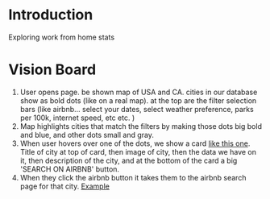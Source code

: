 # Introduction
Exploring work from home stats

# Vision Board
1. User opens page. be shown map of USA and CA. cities in our database show as bold dots (like on a real map). at the top are the filter selection bars (like airbnb... select your dates, select weather preference, parks per 100k, internet speed, etc etc. )
2. Map highlights cities that match the filters by making those dots big bold and blue, and other dots small and gray. 
3. When user hovers over one of the dots, we show a card [like this one](https://ant.design/components/card/). Title of city at top of card, then image of city, then the data we have on it, then description of the city, and at the bottom of the card a big 'SEARCH ON AIRBNB' button. 
4. When they click the airbnb button it takes them to the airbnb search page for that city. [Example](https://www.airbnb.com/s/Chattanooga--TN--United-States/homes?tab_id=home_tab&refinement_paths%5B%5D=%2Fhomes&date_picker_type=calendar&query=Chattanooga%2C%20TN%2C%20United%20States&place_id=ChIJheeDikBgYIgRqiiHiR8mcSQ&checkin=2021-02-03&checkout=2021-02-25&adults=2&source=structured_search_input_header&search_type=autocomplete_click)